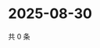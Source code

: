 # 2025-08-30

共 0 条

<!-- BEGIN ZHIHUQUESTIONS -->
<!-- 最后更新时间 Sat Aug 30 2025 03:08:37 GMT+0800 (China Standard Time) -->

<!-- END ZHIHUQUESTIONS -->
